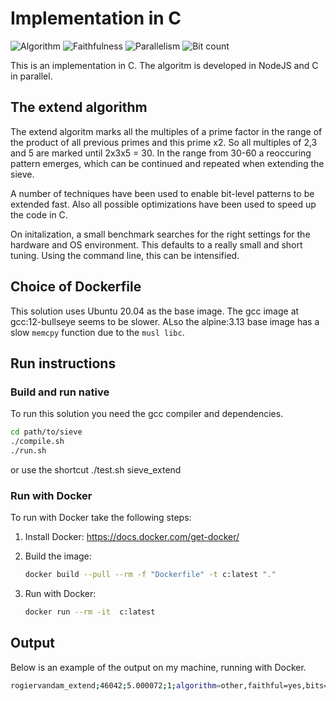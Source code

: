 # Implementation in C

![Algorithm](https://img.shields.io/badge/Algorithm-other-yellowgreen)
![Faithfulness](https://img.shields.io/badge/Faithful-yes-green)
![Parallelism](https://img.shields.io/badge/Parallel-no-green)
![Bit count](https://img.shields.io/badge/Bits-1-green)

This is an implementation in C.
The algoritm is developed in NodeJS and C in parallel. 

## The extend algorithm
The extend algoritm marks all the multiples of a prime factor in the range of the product of all previous primes and this prime x2.
So all multiples of 2,3 and 5 are marked until 2x3x5 = 30. In the range from 30-60 a reoccuring pattern emerges, 
which can be continued and repeated when extending the sieve. 

A number of techniques have been used to enable bit-level patterns to be extended fast. 
Also all possible optimizations have been used to speed up the code in C.

On initalization, a small benchmark searches for the right settings for the hardware and OS environment. 
This defaults to a really small and short tuning. Using the command line, this can be intensified.

## Choice of Dockerfile
This solution uses Ubuntu 20.04 as the base image.
The gcc image at gcc:12-bullseye seems to be slower.
ALso the alpine:3.13 base image has a slow `memcpy` function due to the `musl libc`. 

## Run instructions

### Build and run native

To run this solution you need the gcc compiler and dependencies.

```bash
cd path/to/sieve
./compile.sh
./run.sh
```

or use the shortcut ./test.sh sieve_extend

### Run with Docker

To run with Docker take the following steps:

1. Install Docker: <https://docs.docker.com/get-docker/>
2. Build the image:

    ```bash
    docker build --pull --rm -f "Dockerfile" -t c:latest "."
    ```

3. Run with Docker:

    ```bash
    docker run --rm -it  c:latest 
    ```

## Output

Below is an example of the output on my machine, running with Docker.

```bash
rogiervandam_extend;46042;5.000072;1;algorithm=other,faithful=yes,bits=1 
```

